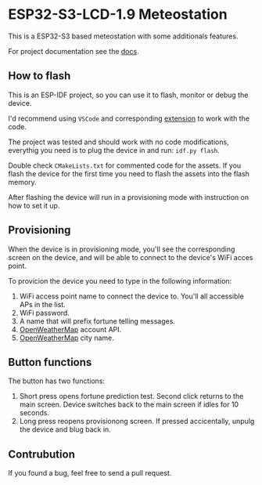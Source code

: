 # ESP32-S3-LCD-1.9 Meteostation

This is a ESP32-S3 based meteostation with some additionals features.

For project documentation see the [docs](./docs/index.md).

## How to flash

This is an ESP-IDF project, so you can use it to flash, monitor or debug the device.

I'd recommend using `VSCode` and corresponding [extension](https://marketplace.visualstudio.com/items?itemName=espressif.esp-idf-extension) to work with the code.

The project was tested and should work with no code modifications, everythig you need is to plug the device in and run:
`idf.py flash`.

Double check `CMakeLists.txt` for commented code for the assets. If you flash the device for the first time you need to flash the assets into the flash memory.

After flashing the device will run in a provisioning mode with instruction on how to set it up.

## Provisioning

When the device is in provisioning mode, you'll see the corresponding screen on the device, and will be able to connect to the device's WiFi acces point.

To provicion the device you need to type in the following information:

1. WiFi access point name to connect the device to. You'll all accessible APs in the list.
2. WiFi password.
3. A name that will prefix fortune telling messages.
4. [OpenWeatherMap](https://openweathermap.org/) account API.
5. [OpenWeatherMap](https://openweathermap.org/) city name.

## Button functions

The button has two functions:
1. Short press opens fortune prediction test. Second click returns to the main screen. Device switches back to the main screen if idles for 10 seconds.
2. Long press reopens provisionong screen. If pressed accicentally, unpulg the device and blug back in.

## Contrubution

If you found a bug, feel free to send a pull request.

